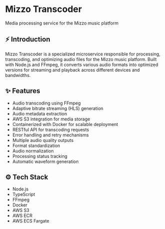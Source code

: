 <p align="center">
    <h1>Mizzo Transcoder</h1>
    <p>Media processing service for the Mizzo music platform</p>
</p>

## ⚡ Introduction

Mizzo Transcoder is a specialized microservice responsible for processing, transcoding, and optimizing audio files for the Mizzo music platform. Built with Node.js and FFmpeg, it converts various audio formats into optimized versions for streaming and playback across different devices and bandwidths.

## ✨ Features

- Audio transcoding using FFmpeg
- Adaptive bitrate streaming (HLS) generation
- Audio metadata extraction
- AWS S3 integration for media storage
- Containerized with Docker for scalable deployment
- RESTful API for transcoding requests
- Error handling and retry mechanisms
- Multiple audio quality outputs
- Format standardization
- Audio normalization
- Processing status tracking
- Automatic waveform generation

## ⚙️ Tech Stack

- Node.js
- TypeScript
- FFmpeg
- Docker
- AWS S3
- AWS ECR
- AWS ECS Fargate
